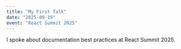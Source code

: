 ```yaml
---
title: "My First Talk"
date: "2025-09-19"
event: "React Summit 2025"
---
```

I spoke about documentation best practices at React Summit 2025.